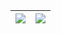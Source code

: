 | <img align="center" src="https://github-readme-stats-git-masterrstaa-rickstaa.vercel.app/api?username=longjuan&show_icons=true&include_all_commits=true&theme=buefy&hide_border=true&rank_icon=percentile" /> | <img align="center" src="https://github-readme-stats.vercel.app/api/top-langs/?username=longjuan&layout=compact&theme=buefy&hide_border=true" /> |
| ------------- | ------------- |
